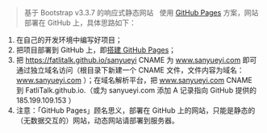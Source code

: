 > 基于 Bootstrap v3.3.7 的响应式静态网站  
使用 [GitHub Pages](https://pages.github.com/) 方案，网站部署在 GitHub 上，具体思路如下：  
1. 在自己的开发环境中编写好项目；
2. 把项目部署到 GitHub 上，即[搭建 GitHub Pages](http://fatlitalk.com/#post/12)；
3. 把 https://fatlitalk.github.io/sanyueyi CNAME 为 www.sanyueyi.com 即可通过独立域名访问（根目录下新建一个 CNAME 文件，文件内容为域名： www.sanyueyi.com ）；在域名解析平台，把 www.sanyueyi.com CNAME 到 FatliTalk.github.io.（或为 sanyueyi.com 添加 A 记录指向 GitHub 提供的 185.199.109.153 ）
4. 注意：「GitHub Pages」顾名思义，部署在 GitHub 上的网站，只能是静态的（无数据交互的）网站，动态网站请部署到服务器。
